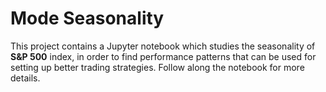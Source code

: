 # Mode Seasonality
This project contains a Jupyter notebook which studies the seasonality of **S&P 500** index, in order to find performance patterns that can be used for setting up better trading strategies.
Follow along the notebook for more details.
